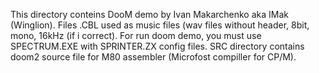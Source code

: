 This directory conteins DooM demo by Ivan Makarchenko aka IMak (Winglion).
Files .CBL used as music files (wav files without header, 8bit, mono, 16kHz (if i correct).
For run doom demo, you must use SPECTRUM.EXE with SPRINTER.ZX config files.
SRC directory contains doom2 source file for M80 assembler (Microfost compiller for CP/M).
